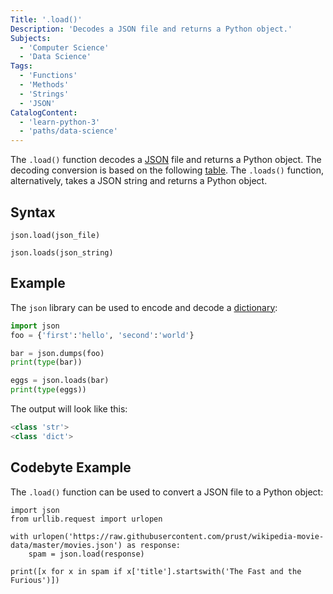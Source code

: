 ```yaml
---
Title: '.load()'
Description: 'Decodes a JSON file and returns a Python object.'
Subjects:
  - 'Computer Science'
  - 'Data Science'
Tags:
  - 'Functions'
  - 'Methods'
  - 'Strings'
  - 'JSON'
CatalogContent:
  - 'learn-python-3'
  - 'paths/data-science'
---
```


The `.load()` function decodes a [JSON](https://www.codecademy.com/resources/docs/general/json) file and returns a Python object. The decoding conversion is based on the following [table](https://docs.python.org/3/library/json.html#json-to-py-table). The `.loads()` function, alternatively, takes a JSON string and returns a Python object.

## Syntax

```pseudo
json.load(json_file)

json.loads(json_string)
```

## Example

The `json` library can be used to encode and decode a [dictionary](https://www.codecademy.com/resources/docs/python/dictionaries):

```py
import json
foo = {'first':'hello', 'second':'world'}

bar = json.dumps(foo)
print(type(bar))

eggs = json.loads(bar)
print(type(eggs))
```

The output will look like this:

```py
<class 'str'>
<class 'dict'>
```

## Codebyte Example

The `.load()` function can be used to convert a JSON file to a Python object:

```codebyte/python
import json
from urllib.request import urlopen

with urlopen('https://raw.githubusercontent.com/prust/wikipedia-movie-data/master/movies.json') as response:
    spam = json.load(response)

print([x for x in spam if x['title'].startswith('The Fast and the Furious')])
```
